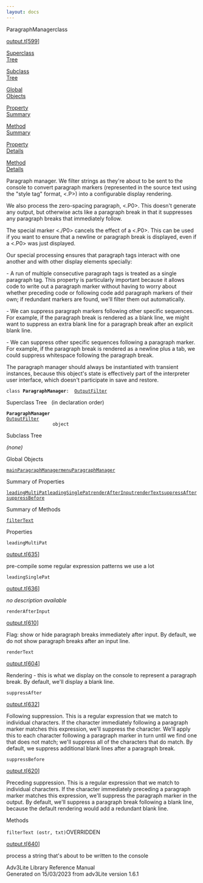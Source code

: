 ```yaml
---
layout: docs
---
```

<span class="title">ParagraphManager</span><span class="type">class</span>

[output.t](../file/output.t.html)\[[599](../source/output.t.html#599)\]

[Superclass  
Tree](#_SuperClassTree_)

[Subclass  
Tree](#_SubClassTree_)

[Global  
Objects](#_ObjectSummary_)

[Property  
Summary](#_PropSummary_)

[Method  
Summary](#_MethodSummary_)

[Property  
Details](#_Properties_)

[Method  
Details](#_Methods_)



Paragraph manager. We filter strings as they're about to be sent to the
console to convert paragraph markers (represented in the source text
using the "style tag" format, \<.P\>) into a configurable display
rendering.

We also process the zero-spacing paragraph, \<.P0\>. This doesn't
generate any output, but otherwise acts like a paragraph break in that
it suppresses any paragraph breaks that immediately follow.

The special marker \<./P0\> cancels the effect of a \<.P0\>. This can be
used if you want to ensure that a newline or paragraph break is
displayed, even if a \<.P0\> was just displayed.

Our special processing ensures that paragraph tags interact with one
another and with other display elements specially:

\- A run of multiple consecutive paragraph tags is treated as a single
paragraph tag. This property is particularly important because it allows
code to write out a paragraph marker without having to worry about
whether preceding code or following code add paragraph markers of their
own; if redundant markers are found, we'll filter them out
automatically.

\- We can suppress paragraph markers following other specific sequences.
For example, if the paragraph break is rendered as a blank line, we
might want to suppress an extra blank line for a paragraph break after
an explicit blank line.

\- We can suppress other specific sequences following a paragraph
marker. For example, if the paragraph break is rendered as a newline
plus a tab, we could suppress whitespace following the paragraph break.

The paragraph manager should always be instantiated with transient
instances, because this object's state is effectively part of the
interpreter user interface, which doesn't participate in save and
restore.

`class `**`ParagraphManager`**` :   `[`OutputFilter`](../object/OutputFilter.html)



<span id="_SuperClassTree_"></span>



<span class="hdln">Superclass Tree</span>   (in declaration order)



**`ParagraphManager`**  
[`OutputFilter`](../object/OutputFilter.html)  
`                 object`  
<span id="_SubClassTree_"></span>



<span class="hdln">Subclass Tree</span>  



*(none)* <span id="_ObjectSummary_"></span>



<span class="hdln">Global Objects</span>  



[`mainParagraphManager`](../object/mainParagraphManager.html)[`menuParagraphManager`](../object/menuParagraphManager.html)
<span id="_PropSummary_"></span>



<span class="hdln">Summary of Properties</span>  



[`leadingMultiPat`](#leadingMultiPat)[`leadingSinglePat`](#leadingSinglePat)[`renderAfterInput`](#renderAfterInput)[`renderText`](#renderText)[`suppressAfter`](#suppressAfter)[`suppressBefore`](#suppressBefore)



<span id="_MethodSummary_"></span>



<span class="hdln">Summary of Methods</span>  



[`filterText`](#filterText)



<span id="_Properties_"></span>



<span class="hdln">Properties</span>  



<span id="leadingMultiPat"></span>

`leadingMultiPat`

[output.t](../file/output.t.html)\[[635](../source/output.t.html#635)\]



pre-compile some regular expression patterns we use a lot



<span id="leadingSinglePat"></span>

`leadingSinglePat`

[output.t](../file/output.t.html)\[[636](../source/output.t.html#636)\]



*no description available*



<span id="renderAfterInput"></span>

`renderAfterInput`

[output.t](../file/output.t.html)\[[610](../source/output.t.html#610)\]



Flag: show or hide paragraph breaks immediately after input. By default,
we do not show paragraph breaks after an input line.



<span id="renderText"></span>

`renderText`

[output.t](../file/output.t.html)\[[604](../source/output.t.html#604)\]



Rendering - this is what we display on the console to represent a
paragraph break. By default, we'll display a blank line.



<span id="suppressAfter"></span>

`suppressAfter`

[output.t](../file/output.t.html)\[[632](../source/output.t.html#632)\]



Following suppression. This is a regular expression that we match to
individual characters. If the character immediately following a
paragraph marker matches this expression, we'll suppress the character.
We'll apply this to each character following a paragraph marker in turn
until we find one that does not match; we'll suppress all of the
characters that do match. By default, we suppress additional blank lines
after a paragraph break.



<span id="suppressBefore"></span>

`suppressBefore`

[output.t](../file/output.t.html)\[[620](../source/output.t.html#620)\]



Preceding suppression. This is a regular expression that we match to
individual characters. If the character immediately preceding a
paragraph marker matches this expression, we'll suppress the paragraph
marker in the output. By default, we'll suppress a paragraph break
following a blank line, because the default rendering would add a
redundant blank line.



<span id="_Methods_"></span>



<span class="hdln">Methods</span>  



<span id="filterText"></span>

`filterText (ostr, txt)`<span class="rem">OVERRIDDEN</span>

[output.t](../file/output.t.html)\[[640](../source/output.t.html#640)\]



process a string that's about to be written to the console





Adv3Lite Library Reference Manual  
Generated on 15/03/2023 from adv3Lite version 1.6.1


